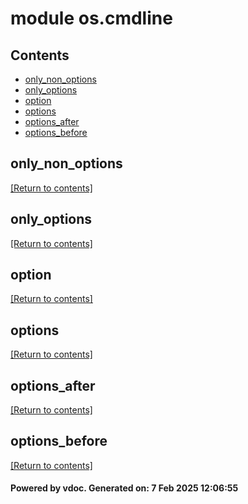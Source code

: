 # module os.cmdline


## Contents
- [only_non_options](#only_non_options)
- [only_options](#only_options)
- [option](#option)
- [options](#options)
- [options_after](#options_after)
- [options_before](#options_before)

## only_non_options
[[Return to contents]](#Contents)

## only_options
[[Return to contents]](#Contents)

## option
[[Return to contents]](#Contents)

## options
[[Return to contents]](#Contents)

## options_after
[[Return to contents]](#Contents)

## options_before
[[Return to contents]](#Contents)

#### Powered by vdoc. Generated on: 7 Feb 2025 12:06:55
